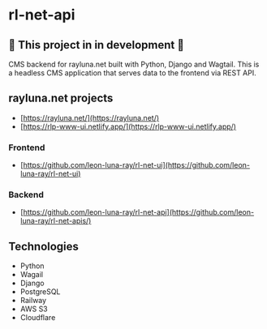 # rl-net-api
## 🚧 This project in in development 🚧
CMS backend for rayluna.net built with Python, Django and Wagtail. This is a headless CMS application that serves data to the frontend via REST API.

## rayluna.net projects
- [https://rayluna.net/](https://rayluna.net/)
- [https://rlp-www-ui.netlify.app/](https://rlp-www-ui.netlify.app/)

### Frontend
- [https://github.com/leon-luna-ray/rl-net-ui](https://github.com/leon-luna-ray/rl-net-ui)

### Backend
- [https://github.com/leon-luna-ray/rl-net-api](https://github.com/leon-luna-ray/rl-net-apis/)

## Technologies
- Python
- Wagail
- Django
- PostgreSQL
- Railway
- AWS S3
- Cloudflare